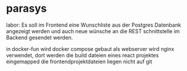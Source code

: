 # parasys
labor: Es soll im Frontend eine Wunschliste aus der Postgres Datenbank angezeigt werden und auch neue wünsche an die REST schnittstelle im Backend gesendet werden.

in docker-fun wird docker compose gebaut
als webserver wird nginx verwendet, dort werden die build dateien eines react projektes eingemapped
die frontendprojektdateien liegen nicht auf git
